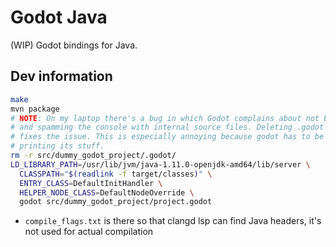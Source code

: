 # Godot Java

(WIP) Godot bindings for Java.

## Dev information

``` bash
make
mvn package
# NOTE: On my laptop there's a bug in which Godot complains about not being able to compile shaders
# and spamming the console with internal source files. Deleting .godot folder before launching godot
# fixes the issue. This is especially annoying because godot has to be force-killed when it's
# printing its stuff.
rm -r src/dummy_godot_project/.godot/
LD_LIBRARY_PATH=/usr/lib/jvm/java-1.11.0-openjdk-amd64/lib/server \
  CLASSPATH="$(readlink -f target/classes)" \
  ENTRY_CLASS=DefaultInitHandler \
  HELPER_NODE_CLASS=DefaultNodeOverride \
  godot src/dummy_godot_project/project.godot
```

- `compile_flags.txt` is there so that clangd lsp can find Java headers, it's not used for actual compilation 
